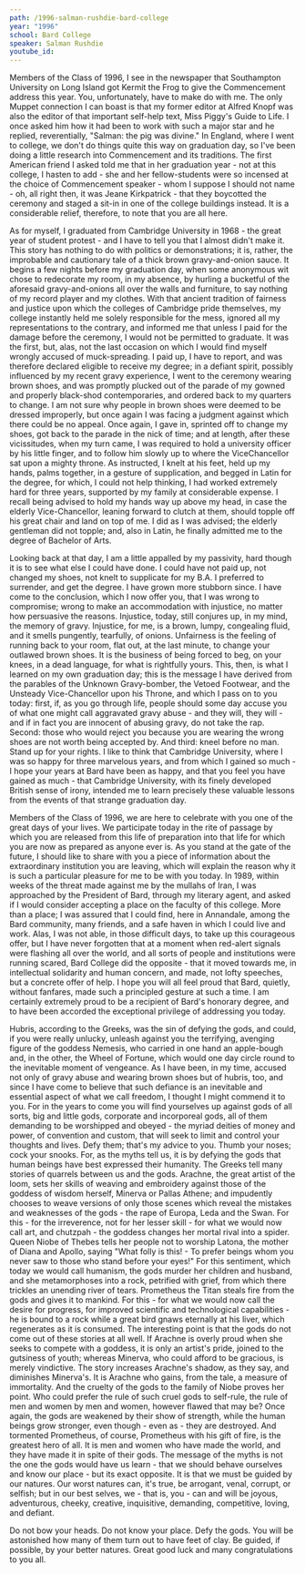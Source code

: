 ```yaml
---
path: /1996-salman-rushdie-bard-college
year: "1996"
school: Bard College
speaker: Salman Rushdie
youtube_id: 
---
```


Members of the Class of 1996, I see in the newspaper that Southampton University on Long Island got Kermit the Frog to give the Commencement address this year. You, unfortunately, have to make do with me. The only Muppet connection I can boast is that my former editor at Alfred Knopf was also the editor of that important self-help text, Miss Piggy's Guide to Life. I once asked him how it had been to work with such a major star and he replied, reverentially, "Salman: the pig was divine." In England, where I went to college, we don't do things quite this way on graduation day, so I've been doing a little research into Commencement and its traditions. The first American friend I asked told me that in her graduation year - not at this college, I hasten to add - she and her fellow-students were so incensed at the choice of Commencement speaker - whom I suppose I should not name - oh, all right then, it was Jeane Kirkpatrick - that they boycotted the ceremony and staged a sit-in in one of the college buildings instead. It is a considerable relief, therefore, to note that you are all here. 

As for myself, I graduated from Cambridge University in 1968 - the great year of student protest - and I have to tell you that I almost didn't make it. This story has nothing to do with politics or demonstrations; it is, rather, the improbable and cautionary tale of a thick brown gravy-and-onion sauce. It begins a few nights before my graduation day, when some anonymous wit chose to redecorate my room, in my absence, by hurling a bucketful of the aforesaid gravy-and-onions all over the walls and furniture, to say nothing of my record player and my clothes. With that ancient tradition of fairness and justice upon which the colleges of Cambridge pride themselves, my college instantly held me solely responsible for the mess, ignored all my representations to the contrary, and informed me that unless I paid for the damage before the ceremony, I would not be permitted to graduate. It was the first, but, alas, not the last occasion on which I would find myself wrongly accused of muck-spreading. I paid up, I have to report, and was therefore declared eligible to receive my degree; in a defiant spirit, possibly influenced by my recent gravy experience, I went to the ceremony wearing brown shoes, and was promptly plucked out of the parade of my gowned and properly black-shod contemporaries, and ordered back to my quarters to change. I am not sure why people in brown shoes were deemed to be dressed improperly, but once again I was facing a judgment against which there could be no appeal. Once again, I gave in, sprinted off to change my shoes, got back to the parade in the nick of time; and at length, after these vicissitudes, when my turn came, I was required to hold a university officer by his little finger, and to follow him slowly up to where the ViceChancellor sat upon a mighty throne. As instructed, I knelt at his feet, held up my hands, palms together, in a gesture of supplication, and begged in Latin for the degree, for which, I could not help thinking, I had worked extremely hard for three years, supported by my family at considerable expense. I recall being advised to hold my hands way up above my head, in case the elderly Vice-Chancellor, leaning forward to clutch at them, should topple off his great chair and land on top of me. I did as I was advised; the elderly gentleman did not topple; and, also in Latin, he finally admitted me to the degree of Bachelor of Arts. 

Looking back at that day, I am a little appalled by my passivity, hard though it is to see what else I could have done. I could have not paid up, not changed my shoes, not knelt to supplicate for my B.A. I preferred to surrender, and get the degree. I have grown more stubborn since. I have come to the conclusion, which I now offer you, that I was wrong to compromise; wrong to make an accommodation with injustice, no matter how persuasive the reasons. Injustice, today, still conjures up, in my mind, the memory of gravy. Injustice, for me, is a brown, lumpy, congealing fluid, and it smells pungently, tearfully, of onions. Unfairness is the feeling of running back to your room, flat out, at the last minute, to change your outlawed brown shoes. It is the business of being forced to beg, on your knees, in a dead language, for what is rightfully yours. This, then, is what I learned on my own graduation day; this is the message I have derived from the parables of the Unknown Gravy-bomber, the Vetoed Footwear, and the Unsteady Vice-Chancellor upon his Throne, and which I pass on to you today: first, if, as you go through life, people should some day accuse you of what one might call aggravated gravy abuse - and they will, they will - and if in fact you are innocent of abusing gravy, do not take the rap. Second: those who would reject you because you are wearing the wrong shoes are not worth being accepted by. And third: kneel before no man. Stand up for your rights. I like to think that Cambridge University, where I was so happy for three marvelous years, and from which I gained so much - I hope your years at Bard have been as happy, and that you feel you have gained as much - that Cambridge University, with its finely developed British sense of irony, intended me to learn precisely these valuable lessons from the events of that strange graduation day.

Members of the Class of 1996, we are here to celebrate with you one of the great days of your lives. We participate today in the rite of passage by which you are released from this life of preparation into that life for which you are now as prepared as anyone ever is. As you stand at the gate of the future, I should like to share with you a piece of information about the extraordinary institution you are leaving, which will explain the reason why it is such a particular pleasure for me to be with you today. In 1989, within weeks of the threat made against me by the mullahs of Iran, I was approached by the President of Bard, through my literary agent, and asked if I would consider accepting a place on the faculty of this college. More than a place; I was assured that I could find, here in Annandale, among the Bard community, many friends, and a safe haven in which I could live and work. Alas, I was not able, in those difficult days, to take up this courageous offer, but I have never forgotten that at a moment when red-alert signals were flashing all over the world, and all sorts of people and institutions were running scared, Bard College did the opposite - that it moved towards me, in intellectual solidarity and human concern, and made, not lofty speeches, but a concrete offer of help. I hope you will all feel proud that Bard, quietly, without fanfares, made such a principled gesture at such a time. I am certainly extremely proud to be a recipient of Bard's honorary degree, and to have been accorded the exceptional privilege of addressing you today.

Hubris, according to the Greeks, was the sin of defying the gods, and could, if you were really unlucky, unleash against you the terrifying, avenging figure of the goddess Nemesis, who carried in one hand an apple-bough and, in the other, the Wheel of Fortune, which would one day circle round to the inevitable moment of vengeance. As I have been, in my time, accused not only of gravy abuse and wearing brown shoes but of hubris, too, and since I have come to believe that such defiance is an inevitable and essential aspect of what we call freedom, I thought I might commend it to you. For in the years to come you will find yourselves up against gods of all sorts, big and little gods, corporate and incorporeal gods, all of them demanding to be worshipped and obeyed - the myriad deities of money and power, of convention and custom, that will seek to limit and control your thoughts and lives. Defy them; that's my advice to you. Thumb your noses; cock your snooks. For, as the myths tell us, it is by defying the gods that human beings have best expressed their humanity. The Greeks tell many stories of quarrels between us and the gods. Arachne, the great artist of the loom, sets her skills of weaving and embroidery against those of the goddess of wisdom herself, Minerva or Pallas Athene; and impudently chooses to weave versions of only those scenes which reveal the mistakes and weaknesses of the gods - the rape of Europa, Leda and the Swan. For this - for the irreverence, not for her lesser skill - for what we would now call art, and chutzpah - the goddess changes her mortal rival into a spider. Queen Niobe of Thebes tells her people not to worship Latona, the mother of Diana and Apollo, saying "What folly is this! - To prefer beings whom you never saw to those who stand before your eyes!" For this sentiment, which today we would call humanism, the gods murder her children and husband, and she metamorphoses into a rock, petrified with grief, from which there trickles an unending river of tears. Prometheus the Titan steals fire from the gods and gives it to mankind. For this - for what we would now call the desire for progress, for improved scientific and technological capabilities - he is bound to a rock while a great bird gnaws eternally at his liver, which regenerates as it is consumed. The interesting point is that the gods do not come out of these stories at all well. If Arachne is overly proud when she seeks to compete with a goddess, it is only an artist's pride, joined to the gutsiness of youth; whereas Minerva, who could afford to be gracious, is merely vindictive. The story increases Arachne's shadow, as they say, and diminishes Minerva's. It is Arachne who gains, from the tale, a measure of immortality. And the cruelty of the gods to the family of Niobe proves her point. Who could prefer the rule of such cruel gods to self-rule, the rule of men and women by men and women, however flawed that may be? Once again, the gods are weakened by their show of strength, while the human beings grow stronger, even though - even as - they are destroyed. And tormented Prometheus, of course, Prometheus with his gift of fire, is the greatest hero of all. It is men and women who have made the world, and they have made it in spite of their gods. The message of the myths is not the one the gods would have us learn - that we should behave ourselves and know our place - but its exact opposite. It is that we must be guided by our natures. Our worst natures can, it's true, be arrogant, venal, corrupt, or selfish; but in our best selves, we - that is, you - can and will be joyous, adventurous, cheeky, creative, inquisitive, demanding, competitive, loving, and defiant.

Do not bow your heads. Do not know your place. Defy the gods. You will be astonished how many of them turn out to have feet of clay. Be guided, if possible, by your better natures. Great good luck and many congratulations to you all.